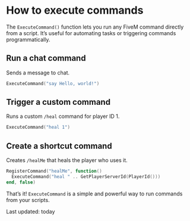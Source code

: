 # How to execute commands

The `ExecuteCommand()` function lets you run any FiveM command directly from a script. It’s useful for automating tasks or triggering commands programmatically.

## Run a chat command
Sends a message to chat.

```lua
ExecuteCommand("say Hello, world!")
```

## Trigger a custom command
Runs a custom `/heal` command for player ID 1.

```lua
ExecuteCommand("heal 1")
```

## Create a shortcut command
Creates `/healMe` that heals the player who uses it.

```lua
RegisterCommand("healMe", function()
  ExecuteCommand("heal " .. GetPlayerServerId(PlayerId()))
end, false)
```

That’s it! `ExecuteCommand` is a simple and powerful way to run commands from your scripts.

Last updated: today


